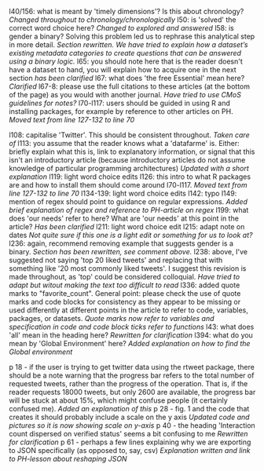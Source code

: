 l40/156: what is meant by 'timely dimensions'? Is this about chronology? *Changed throughout to chronology/chronologically*
l50: is 'solved' the correct word choice here? *Changed to explored and answered*
l58: is gender a binary? Solving this problem led us to rephrase this analytical step in more detail. *Section rewritten. We have tried to explain how a dataset’s existing metadata categories to create questions that can be answered using a binary logic.*
l65: you should note here that is the reader doesn't have a dataset to hand, you will explain how to acquire one in the next section *has been clarified*
l67: what does 'the free Essential' mean here? *Clarified*
l67-8: please use the full citations to these articles (at the bottom of the page) as you would with another journal. *Have tried to use CMoS guidelines for notes?*
l70-l117: users should be guided in using R and installing packages, for example by reference to other articles on PH. *Moved text from line 127-132 to line 70*

l108: capitalise 'Twitter'. This should be consistent throughout. *Taken care of*
l113: you assume that the reader knows what a 'datafarme' is. Either: briefly explain what this is, link to explanatory information, or signal that this isn't an introductory article (because introductory articles do not assume knowledge of particular programming architectures) *Updated with a short explanation*
l119: light word choice edits
l126: this intro to what R packages are and how to install them should come around l70-l117. *Moved text from line 127-132 to line 70*
l134-139: light word choice edits
l142: typo
l149: mention of regex should point to guidance on regular expressions. *Added brief explanation of regex and reference to PH-article on regex*
l199: what does 'our needs' refer to here? What are 'our needs' at this point in the article? *Has been clarified*
l211: light word choice edit
l215: adapt note on dates *Not quite sure if this one is a light edit or something for us to look at?* 
l236: again, recommend removing example that suggests gender is a binary. *Section has been rewritten, see comment above.*
l238: above, I've suggested not saying 'top 20 liked tweets' and replacing that with something like '20 most commonly liked tweets'. I suggest this revision is made throughout, as 'top' could be considered colloquial. *Have tried to adapt but witout making the text too difficult to read*
l336: added quote marks to "favorite_count". General point: please check the use of quote marks and code blocks for consistency as they appear to be missing or used differently at different points in the article to refer to code, variables, packages, or datasets. *Quote marks now refer to variables and specification in code and code block ticks refer to functions*
l43: what does 'all' mean in the heading here? *Rewritten for clarification*
l394: what do you mean by 'Global Environment' here? *Added explanation on how to find the Global environment* 

p 18 - if the user is trying to get twitter data using the rtweet package, there should be a note warning that the progress bar refers to the total number of requested tweets, rather than the progress of the operation. That is, if the reader requests 18000 tweets, but only 2600 are available, the progress bar will be stuck at about 15%, which might confuse people (it certainly confused me). *Added an explanation of this*
p 28 - fig. 1 and the code that creates it should probably include a scale on the y axis *Updated code and pictures so it is now showing scale on y-axis*
p 40 - the heading 'Interaction count dispersed on verified status' seems a bit confusing to me *Rewritten for clarification*
p 61 - perhaps a few lines explaining why we are exporting to JSON specifically (as opposed to, say, csv) *Explanation written and link to PH-lesson about reshaping JSON*